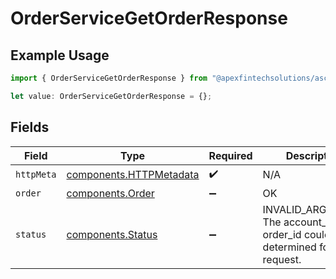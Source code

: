 # OrderServiceGetOrderResponse

## Example Usage

```typescript
import { OrderServiceGetOrderResponse } from "@apexfintechsolutions/ascend-sdk/models/operations";

let value: OrderServiceGetOrderResponse = {};
```

## Fields

| Field                                                                                     | Type                                                                                      | Required                                                                                  | Description                                                                               |
| ----------------------------------------------------------------------------------------- | ----------------------------------------------------------------------------------------- | ----------------------------------------------------------------------------------------- | ----------------------------------------------------------------------------------------- |
| `httpMeta`                                                                                | [components.HTTPMetadata](../../models/components/httpmetadata.md)                        | :heavy_check_mark:                                                                        | N/A                                                                                       |
| `order`                                                                                   | [components.Order](../../models/components/order.md)                                      | :heavy_minus_sign:                                                                        | OK                                                                                        |
| `status`                                                                                  | [components.Status](../../models/components/status.md)                                    | :heavy_minus_sign:                                                                        | INVALID_ARGUMENT: The account_id or the order_id could not be determined for the request. |